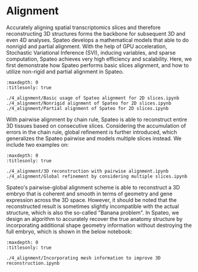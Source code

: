 # Alignment

Accurately aligning spatial transcriptomics slices and therefore reconstructing 3D structures forms the backbone for subsequent 3D and even 4D analyses. Spateo develops a mathematical models that able to do nonrigid and partial alignment. With the help of GPU acceleration, Stochastic Variational Inference (SVI), inducing variables, and sparse computation, Spateo achieves very high efficiency and scalability. Here, we first demonstrate how Spateo performs basic slices alignment, and how to utilize non-rigid and partial alignment in Spateo.

```{toctree}
:maxdepth: 0
:titlesonly: true

./4_alignment/Basic usage of Spateo alignment for 2D slices.ipynb
./4_alignment/Nonrigid alignment of Spateo for 2D slices.ipynb
./4_alignment/Partial alignment of Spateo for 2D slices.ipynb

```

With pairwise alignment by chain rule, Spateo is able to reconstruct entire 3D tissues based on consecutive slices. Considering the accumulation of errors in the chain rule, global refinement is further introduced, which generalizes the Spateo pairwise and models multiple slices instead. We include two examples on:

```{toctree}
:maxdepth: 0
:titlesonly: true

./4_alignment/3D reconstruction with pairwise alignment.ipynb
./4_alignment/Global refinement by considering multiple slices.ipynb

```

Spateo's pairwise-global alignment scheme is able to reconstruct a 3D embryo that is coherent and smooth in terms of geometry and gene expression across the 3D space. However, it should be noted that the reconstructed result is sometimes slightly incompatible with the actual structure, which is also the so-called "Banana problem". In Spateo, we design an algorithm to accurately recover the true anatomy structure by incorporating additional shape geometry information without destroying the full embryo, which is shown in the below notebook:

```{toctree}
:maxdepth: 0
:titlesonly: true

./4_alignment/Incorporating mesh information to improve 3D reconstruction.ipynb

```

